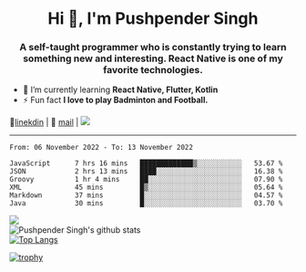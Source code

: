 <h1 align="center">Hi 👋, I'm Pushpender Singh</h1>
<h3 align="center">A self-taught programmer who is constantly trying to learn something new and interesting. React Native is one of my favorite technologies.</h3>

- 🌱 I’m currently learning **React Native, Flutter, Kotlin**
- ⚡ Fun fact **I love to play Badminton and Football.**

👔[linekdin](https://www.linkedin.com/in/pushpender-singh-240061202/) | 📧 [mail](mailto:pushpendersingh@p2devs.com) | ![](https://komarev.com/ghpvc/?username=pushpender-singh-ap&color=blue)


---

<!--START_SECTION:waka-->

```text
From: 06 November 2022 - To: 13 November 2022

JavaScript      7 hrs 16 mins   █████████████▒░░░░░░░░░░░   53.67 %
JSON            2 hrs 13 mins   ████░░░░░░░░░░░░░░░░░░░░░   16.38 %
Groovy          1 hr 4 mins     ██░░░░░░░░░░░░░░░░░░░░░░░   07.90 %
XML             45 mins         █▒░░░░░░░░░░░░░░░░░░░░░░░   05.64 %
Markdown        37 mins         █░░░░░░░░░░░░░░░░░░░░░░░░   04.57 %
Java            30 mins         █░░░░░░░░░░░░░░░░░░░░░░░░   03.70 %
```

<!--END_SECTION:waka-->

<img align="left" src="https://github-readme-streak-stats.herokuapp.com/?user=pushpender-singh-ap&theme=dark" /></br>
![Pushpender Singh's github stats](https://github-readme-stats.vercel.app/api?username=pushpender-singh-ap&show_icons=true&theme=radical&count_private=true)</br>
[![Top Langs](https://github-readme-stats.vercel.app/api/top-langs/?username=pushpender-singh-ap&theme=radical)](https://github.com/pushpender-singh-ap/github-readme-stats)

[![trophy](https://github-profile-trophy.vercel.app/?username=pushpender-singh-ap&theme=radical)](https://github.com/pushpender-singh-ap/pushpender-singh-ap)
